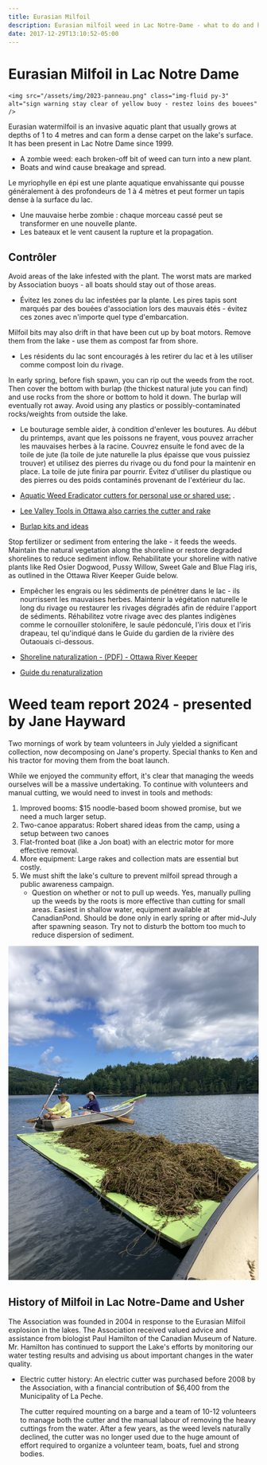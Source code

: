 ```yaml
---
title: Eurasian Milfoil
description: Eurasian milfoil weed in Lac Notre-Dame - what to do and history
date: 2017-12-29T13:10:52-05:00
---
```

 # Eurasian Milfoil in Lac Notre Dame 

    <img src="/assets/img/2023-panneau.png" class="img-fluid py-3" alt="sign warning stay clear of yellow buoy - restez loins des bouees" />
    
Eurasian watermilfoil is an invasive aquatic plant that usually grows at depths of 1 to 4 metres and can form a dense carpet on the lake's surface. It has been present in Lac Notre Dame since 1999. 
* A zombie weed: each broken-off bit of weed can turn into a new plant. 
* Boats and wind cause breakage and spread.

Le myriophylle en épi est une plante aquatique envahissante qui pousse généralement à des profondeurs de 1 à 4 mètres et peut former un tapis dense à la surface du lac.
* Une mauvaise herbe zombie : chaque morceau cassé peut se transformer en une nouvelle plante.
* Les bateaux et le vent causent la rupture et la propagation.

## Contrôler

Avoid areas of the lake infested with the plant. The worst mats are marked by Association buoys - all boats should stay out of those areas.

* Évitez les zones du lac infestées par la plante. Les pires tapis sont marqués par des bouées d'association lors des mauvais étés - évitez ces zones avec n'importe quel type d'embarcation.

Milfoil bits may also drift in that have been cut up by boat motors.  Remove them from the lake - use them as compost far from shore.
* Les résidents du lac sont encouragés à les retirer du lac et à les utiliser comme compost loin du rivage.

 In early spring, before fish spawn, you can rip out the weeds from the root. Then cover the bottom with burlap (the thickest natural jute you can find) and use rocks from the shore or bottom to hold it down. The burlap will eventually rot away. Avoid using any plastics or possibly-contaminated rocks/weights from outside the lake.    
 * Le bouturage semble aider, à condition d'enlever les boutures. Au début du printemps, avant que les poissons ne frayent, vous pouvez arracher les mauvaises herbes à la racine. Couvrez ensuite le fond avec de la toile de jute (la toile de jute naturelle la plus épaisse que vous puissiez trouver) et utilisez des pierres du rivage ou du fond pour la maintenir en place. La toile de jute finira par pourrir. Évitez d'utiliser du plastique ou des pierres ou des poids contaminés provenant de l'extérieur du lac. 

 * [Aquatic Weed Eradicator cutters for personal use or shared use:](https://shop.canadianpond.ca/en/products/outils-manuels-pour-le-controle-des-plantes-aquatiques?variant=38022429311172) .
* [Lee Valley Tools in Ottawa also carries the cutter and rake](https://www.leevalley.com/en-ca/shop/garden/garden-care/weeders/76919-weed-razer-pro?item=EC420)
 * [Burlap kits and ideas](https://block-aid.ca/pages/burlap-kits)


Stop fertilizer or sediment from entering the lake - it feeds the weeds. Maintain the natural vegetation along the shoreline or restore degraded shorelines to reduce sediment inflow. Rehabilitate your shoreline with native plants like Red Osier Dogwood, Pussy Willow, Sweet Gale and Blue Flag iris, as outlined in the Ottawa River Keeper Guide below.
* Empêcher les engrais ou les sédiments de pénétrer dans le lac - ils nourrissent les mauvaises herbes. Maintenir la végétation naturelle le long du rivage ou restaurer les rivages dégradés afin de réduire l'apport de sédiments. Réhabilitez votre rivage avec des plantes indigènes comme le cornouiller stolonifère, le saule pédonculé, l'iris doux et l'iris drapeau, tel qu'indiqué dans le Guide du gardien de la rivière des Outaouais ci-dessous.

 * [Shoreline naturalization - (PDF) - Ottawa River Keeper](https://www.ottawariverkeeper.ca/wp-content/uploads/2015/09/3_ORK_ShorelineNaturalization_EN.pdf) 
 * [Guide du renaturalization](https://ottawariverkeeper.ca/document/renaturalization-des-berges-juin-2015/)

# Weed team report 2024 - presented by Jane Hayward

Two mornings of work by team volunteers in July yielded a significant collection, now decomposing on Jane's property. Special thanks to Ken and his tractor for moving them from the boat launch.

While we enjoyed the community effort, it's clear that managing the weeds ourselves will be a massive undertaking. To continue with volunteers and manual cutting, we would need to invest in tools and methods:

1. Improved booms: $15 noodle-based boom showed promise, but we need a much larger setup.  
2. Two-canoe apparatus: Robert shared ideas from the camp, using a setup between two canoes   
3. Flat-fronted boat (like a Jon boat) with an electric motor for more effective removal.  
4. More equipment: Large rakes and collection mats are essential but costly.  
5. We must shift the lake's culture to prevent milfoil spread through a public awareness campaign.    
   * Question on whether or not to pull up weeds. Yes, manually pulling up the weeds by the roots is more effective than cutting for small areas.  Easiest in shallow water, equipment available at CanadianPond.  Should be done only in early spring or after mid-July after spawning season. Try not to disturb the bottom too much to reduce dispersion of sediment.

<img src="/assets/img/weedteam2024.jpeg" class="img-fluid py-3" alt="weed team at work" />

## History of Milfoil in Lac Notre-Dame and Usher

The Association was founded in 2004 in response to the Eurasian Milfoil explosion in the lakes. The Association received valued advice and assistance from biologist Paul Hamilton of the Canadian Museum of Nature. Mr. Hamilton has continued to support the Lake's efforts by monitoring our water testing results and advising us about important changes in the water quality.

* Electric cutter history: An electric cutter was purchased before 2008 by the Association, with a financial contribution of $6,400 from the Municipality of La Peche.

   The cutter required mounting on a barge and a team of 10-12 volunteers to manage both the cutter and the manual labour of removing the heavy cuttings from the water. After a few years, as the weed levels naturally declined,  the cutter was no longer used due to the huge amount of effort required to organize a volunteer team, boats, fuel and strong bodies.    

